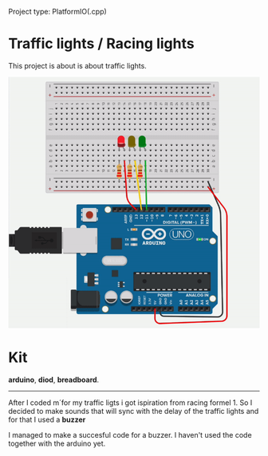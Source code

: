  Project type: PlatformIO(.cpp)
# Traffic lights / Racing lights

This project is about is about traffic lights.

![](./Diods.gif)

# Kit
**arduino**, **diod**, **breadboard**.

-------

After I coded m´for my traffic ligts i got ispiration from racing formel 1. So I decided to make sounds that will sync with the delay of the traffic lights and for that I used a 
**buzzer** 

I managed to make a succesful code for a buzzer. I haven't used the code together with the arduino yet.